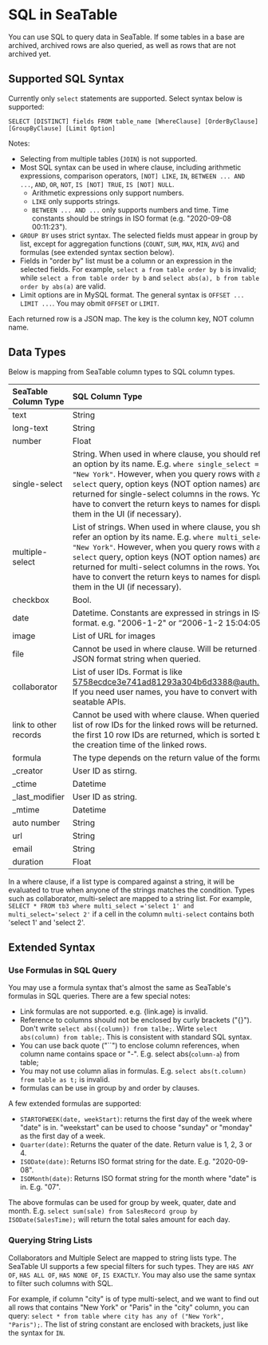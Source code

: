 # SQL in SeaTable

You can use SQL to query data in SeaTable. If some tables in a base are archived, archived rows are also queried, as well as rows that are not archived yet.

## Supported SQL Syntax

Currently only `select` statements are supported. Select syntax below is supported:

```
SELECT [DISTINCT] fields FROM table_name [WhereClause] [OrderByClause] [GroupByClause] [Limit Option]
```

Notes:

* Selecting from multiple tables (`JOIN`) is not supported.
* Most SQL syntax can be used in where clause, including arithmetic expressions, comparison operators, `[NOT] LIKE`, `IN`, `BETWEEN ... AND ...`, `AND`, `OR`, `NOT`, `IS [NOT] TRUE`, `IS [NOT] NULL`.
    * Arithmetic expressions only support numbers.
    * `LIKE` only supports strings.
    * `BETWEEN ... AND ...` only supports numbers and time. Time constants should be strings in ISO format (e.g. "2020-09-08 00:11:23").
* `GROUP BY` uses strict syntax. The selected fields must appear in group by list, except for aggregation functions (`COUNT`, `SUM`, `MAX`, `MIN`, `AVG`) and formulas (see extended syntax section below).
* Fields in "order by" list must be a column or an expression in the selected fields. For example, `select a from table order by b` is invalid; while `select a from table order by b` and `select abs(a), b from table order by abs(a)` are valid.
* Limit options are in MySQL format. The general syntax is `OFFSET ... LIMIT ...`. You may obmit `OFFSET` or `LIMIT`.

Each returned row is a JSON map. The key is the column key, NOT column name.

## Data Types

Below is mapping from SeaTable column types to SQL column types.

| SeaTable Column Type        | SQL Column Type           |
| :------------------- | :-------------------- |
| text                 | String                |
| long-text            | String                |
| number          | Float                |
| single-select   | String. When used in where clause, you should refer an option by its name. E.g. `where single_select = "New York"`. However, when you query rows with a `select` query, option keys (NOT option names) are returned for single-select columns in the rows. You have to convert the return keys to names for displaying them in the UI (if necessary).    |
| multiple-select | List of strings. When used in where clause, you should refer an option by its name. E.g. `where multi_select = "New York"`. However, when you query rows with a `select` query, option keys (NOT option names) are returned for multi-select columns in the rows. You have to convert the return keys to names for displaying them in the UI (if necessary).    |
| checkbox        | Bool.     |
| date            | Datetime. Constants are expressed in strings in ISO format. e.g. "2006-1-2" or “2006-1-2 15:04:05“.|
| image            | List of URL for images  |
| file            | Cannot be used in where clause. Will be returned as JSON format string when queried. |
| collaborator   | List of user IDs. Format is like 5758ecdce3e741ad81293a304b6d3388@auth.local. If you need user names, you have to convert with seatable APIs. |
| link to other records          | Cannot be used with where clause. When queried, a list of row IDs for the linked rows will be returned. Only the first 10 row IDs are returned, which is sorted by the creation time of the linked rows. |
| formula              | The type depends on the return value of the formula. |
| \_creator            | User ID as stirng. |
| \_ctime              | Datetime |
| \_last_modifier      | User ID as string. |
| \_mtime              | Datetime  |
| auto number          | String |
| url                  | String |
| email                | String |
| duration             | Float |

In a where clause, if a list type is compared against a string, it will be evaluated to true when anyone of the strings matches the condition. Types such as collaborator, multi-select are mapped to a string list. For example, `SELECT * FROM tb3 where multi_select ='select 1' and multi_select='select 2'` if a cell in the column `multi-select` contains both 'select 1' and 'select 2'. 

## Extended Syntax

### Use Formulas in SQL Query

You may use a formula syntax that's almost the same as SeaTable's formulas in SQL queries. There are a few special notes:

* Link formulas are not supported. e.g. {link.age} is invalid.
* Reference to columns should not be enclosed by curly brackets ("{}"). Don't write `select abs({column}) from talbe;`. Wirte `select abs(column) from table;`. This is consistent with standard SQL syntax.
* You can use back quote ("\`\`") to enclose column references, when column name contains space or "-". E.g. select abs(`column-a`) from table;
* You may not use column alias in formulas. E.g. `select abs(t.column) from table as t;` is invalid.
* formulas can be use in group by and order by clauses.

A few extended formulas are supported:

* `STARTOFWEEK(date, weekStart)`: returns the first day of the week where "date" is in. "weekstart" can be used to choose "sunday" or "monday" as the first day of a week.
* `Quarter(date)`: Returns the quater of the date. Return value is 1, 2, 3 or 4.
* `ISODate(date)`: Returns ISO format string for the date. E.g. "2020-09-08".
* `ISOMonth(date)`: Returns ISO format string for the month where "date" is in. E.g. "07".

The above formulas can be used for group by week, quater, date and month. E.g. `select sum(sale) from SalesRecord group by ISODate(SalesTime);` will return the total sales amount for each day.

### Querying String Lists

Collaborators and Multiple Select are mapped to string lists type. The SeaTable UI supports a few special filters for such types. They are `HAS ANY OF`, `HAS ALL OF`, `HAS NONE OF`, `IS EXACTLY`. You may also use the same syntax to filter such columns with SQL.

For example, if column "city" is of type multi-select, and we want to find out all rows that contains "New York" or "Paris" in the "city" column, you can query: `select * from table where city has any of ("New York", "Paris");`. The list of string constant are enclosed with brackets, just like the syntax for `IN`.
